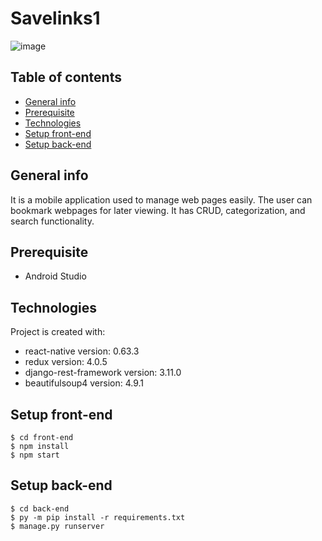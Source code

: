 # Savelinks1
![image](https://user-images.githubusercontent.com/70973703/103185184-3ca38180-4889-11eb-83b5-5628ad0d1b92.png)

## Table of contents
* [General info](#general-info)
* [Prerequisite](#prerequisites)
* [Technologies](#technologies)
* [Setup front-end](#setup-front-end)
* [Setup back-end](#setup-back-end)

## General info
It is a mobile application used to manage web pages easily.  The user can bookmark webpages for later viewing.  It has CRUD, categorization, and search functionality.

## Prerequisite
* Android Studio

## Technologies
Project is created with:
* react-native version: 0.63.3
* redux version: 4.0.5
* django-rest-framework version: 3.11.0
* beautifulsoup4 version: 4.9.1

## Setup front-end
```
$ cd front-end
$ npm install
$ npm start
```

##  Setup back-end
```
$ cd back-end
$ py -m pip install -r requirements.txt
$ manage.py runserver
```
